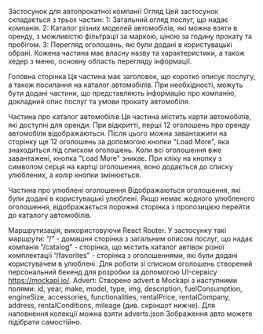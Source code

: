 Застосунок для автопрокатної компанії
Огляд
Цей застосунок складається з трьох частин:
 1: Загальний огляд послуг, що надає компанія.
 2: Каталог різних моделей автомобілів, які можна взяти в оренду, з можливістю фільтрації за маркою, ціною за годину прокату та пробігом.
 3: Перегляд оголошень, які були додані в користувацькі обрані.
Кожена частина має власну назву та характеристики, а також хедер з меню, основну область перегляду інформації.

Головна сторінка
Ця частина має заголовок, що коротко описує послугу, а також посилання на каталог автомобілів.
При необхідності, можуть бути додані частини, що представляють інформацію про компанію, докладний опис послуг та умови прокату автомобіля.

Частина про каталог автомобілів
Ця частина містить карти автомобілів, які доступні для оренди.
При відкритті, перші 12 оголошень про оренду автомобіля відображаються.
Після цього можна завантажити на сторінку ще 12 оголошень за допомогою кнопки "Load More", яка знаходиться під списком оголошень.
Коли всі оголошення вже завантажені, кнопка "Load More" зникає.
При кліку на кнопку з символом серця на картці оголошення, воно додається до списку улюблених, а колір кнопки змінюється.

Частина про улюблені оголошення
Відображаються оголошення, які були додані в користувацькі улюблені.
Якщо немає жодного улюбленого оголошення, відображається порожня сторінка з пропозицією перейти до каталогу автомобілів.

Маршрутизація, використовуючи React Router. У застосунку такі маршрути:
“/” - домашня сторінка з загальним описом послуг, що надає компанія
“/catalog” - сторінка, що містить каталог автівок різної комплектації
“/favorites” - сторінка з оголошеннями, які були додані користувачем в улюблені.
 Для роботи зі списком оголошень створений персональний бекенд для розробки за допомогою UI-сервісу https://mockapi.io/.
 Advert:
Створено advert в Mockapi з наступними полями: id, year, make, model, type, img, description, fuelConsumption, engineSize, accessories, functionalities, rentalPrice, rentalCompany, address, rentalConditions, mileage (див. скріншот нижче). Для наповнення колекції можна взяти adverts.json
Зображення авто можете підібрати самостійно.
















